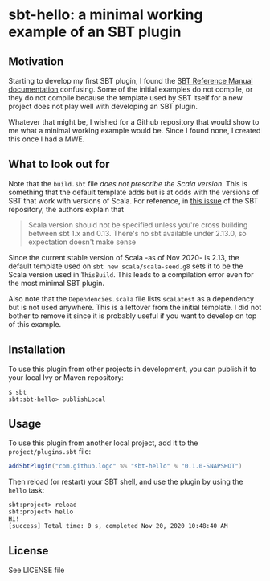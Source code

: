 # sbt-hello: a minimal working example of an SBT plugin

## Motivation

Starting to develop my first SBT plugin, I found the [SBT Reference Manual
documentation](https://www.scala-sbt.org/1.x/docs/Plugins.html) confusing. Some
of the initial examples do not compile, or they do not compile because the
template used by SBT itself for a new project does not play well with developing
an SBT plugin.

Whatever that might be, I wished for a Github repository that would show to me
what a minimal working example would be. Since I found none, I created this once
I had a MWE.

## What to look out for

Note that the `build.sbt` file *does not prescribe the Scala version*. This is
something that the default template adds but is at odds with the versions of SBT
that work with versions of Scala. For reference, in [this
issue](https://github.com/sbt/sbt/issues/5032) of the SBT repository, the
authors explain that

> Scala version should not be specified unless you're cross building between sbt
> 1.x and 0.13. There's no sbt available under 2.13.0, so expectation doesn't
> make sense

Since the current stable version of Scala -as of Nov 2020- is 2.13, the default
template used on `sbt new scala/scala-seed.g8` sets it to be the Scala version
used in `ThisBuild`. This leads to a compilation error even for the most minimal
SBT plugin.

Also note that the `Dependencies.scala` file lists `scalatest` as a dependency
but is not used anywhere. This is a leftover from the initial template. I did
not bother to remove it since it is probably useful if you want to develop on
top of this example.

## Installation

To use this plugin from other projects in development, you can publish it to
your local Ivy or Maven repository:

```shellsession
$ sbt
sbt:sbt-hello> publishLocal
```

## Usage

To use this plugin from another local project, add it to the
`project/plugins.sbt` file:

``` scala
addSbtPlugin("com.github.logc" %% "sbt-hello" % "0.1.0-SNAPSHOT")
```

Then reload (or restart) your SBT shell, and use the plugin by using the `hello`
task:

``` shellsession
sbt:project> reload
sbt:project> hello
Hi!
[success] Total time: 0 s, completed Nov 20, 2020 10:48:40 AM
```

## License

See LICENSE file
